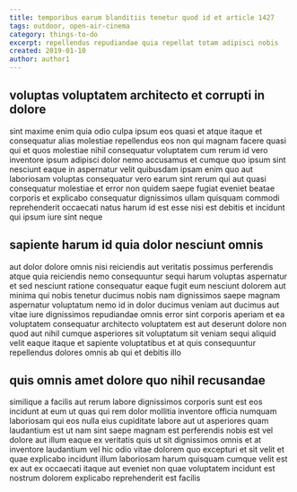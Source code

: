 ```yaml
---
title: temporibus earum blanditiis tenetur quod id et article 1427
tags: outdoor, open-air-cinema
category: things-to-do
excerpt: repellendus repudiandae quia repellat totam adipisci nobis
created: 2019-01-10
author: author1
---
```


## voluptas voluptatem architecto et corrupti in dolore

sint maxime enim quia odio culpa ipsum eos quasi et atque itaque et consequatur alias molestiae repellendus eos non qui magnam facere quasi qui et quos molestiae nihil consequatur voluptatem cum rerum id vero inventore ipsum adipisci dolor nemo accusamus et cumque quo ipsum sint nesciunt eaque in aspernatur velit quibusdam ipsam enim quo aut laboriosam voluptas consequatur vero earum sint rerum qui aut quasi consequatur molestiae et error non quidem saepe fugiat eveniet beatae corporis et explicabo consequatur dignissimos ullam quisquam commodi reprehenderit occaecati natus harum id est esse nisi est debitis et incidunt qui ipsum iure sint neque

## sapiente harum id quia dolor nesciunt omnis

aut dolor dolore omnis nisi reiciendis aut veritatis possimus perferendis atque quia reiciendis nemo consequuntur sequi harum voluptas aspernatur et sed nesciunt ratione consequatur eaque fugit eum nesciunt dolorem aut minima qui nobis tenetur ducimus nobis nam dignissimos saepe magnam aspernatur voluptatum nemo id in dolor ducimus veniam aut ducimus aut vitae iure dignissimos repudiandae omnis error sint corporis aperiam et ea voluptatem consequatur architecto voluptatem est aut deserunt dolore non quod aut nihil cumque asperiores sit voluptatum sit veniam sequi aliquid velit eaque itaque et sapiente voluptatibus et at quis consequuntur repellendus dolores omnis ab qui et debitis illo

## quis omnis amet dolore quo nihil recusandae

similique a facilis aut rerum labore dignissimos corporis sunt est eos incidunt at eum ut quas qui rem dolor mollitia inventore officia numquam laboriosam qui eos nulla eius cupiditate labore aut ut asperiores quam laudantium est ut nam sint saepe magnam est perferendis nobis est vel dolore aut illum eaque ex veritatis quis ut sit dignissimos omnis et at inventore laudantium vel hic odio vitae dolorem quo excepturi et sit velit et quae explicabo incidunt illum laboriosam harum quisquam cumque velit est ex aut ex occaecati itaque aut eveniet non quae voluptatem incidunt est nostrum dolorem explicabo reprehenderit est facilis
